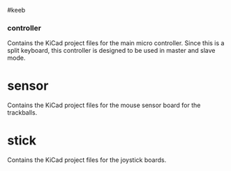 #keeb

### controller
Contains the KiCad project files for the main micro controller.
Since this is a split keyboard, this controller is designed to be used in master and slave mode.

# sensor
Contains the KiCad project files for the mouse sensor board for the trackballs.

# stick
Contains the KiCad project files for the joystick boards.
